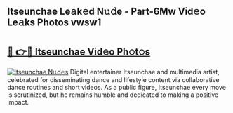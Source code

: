 ## Itseunchae Le𝚊k𝚎d N𝚞𝚍e - Part-6Mw Vid𝚎o Le𝚊ks Photos vwsw1

# <h2><a href="http://fbf0ccj.evod.top/?m=Itseunchae">🔗 👉🔴 Itseunchae Vid𝚎o Ph𝚘t𝚘s</a></h2>

[![Itseunchae N𝚞d𝚎s](https://i.imgur.com/8V9OHl7.gif)](http://fbf0ccj.evod.top/?m=Itseunchae)
Digital entertainer Itseunchae and multimedia artist, celebrated for disseminating dance and lifestyle content via collaborative dance routines and short videos. As a public figure, Itseunchae every move is scrutinized, but he remains humble and dedicated to making a positive impact. 

